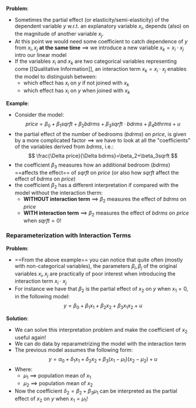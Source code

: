 **Problem**:
- Sometimes the partial effect (or elasticity/semi-elasticity) of the dependent variable $y$ w.r.t. an explanatory variable $x_{i}$, depends (also) on the magnitude of another variable $x_{j}$. 
- At this point we would need some coefficient to catch dependence of $y$ from $x_{i}, x_{j}$ **at the same time** $\implies$ we introduce a new variable $x_{k}=x_{i}\cdot x_{j}$ intro our linear model
- If the variables $x_{i}$ and $x_{k}$ are two categorical variables representing come [[Qualitative Information]], an interaction term $x_{k}=x_{i}\cdot x_{j}$ enables the model to distinguish between:
	- which effect has $x_{i}$ on $y$ if not joined with $x_{k}$
	- which effect has $x_{i}$ on $y$ when joined with $x_{k}$

**Example**:
- Consider the model:
$$
price=\beta_0+\beta_1sqrft+\beta_2bdrms+\beta_3sqrft\cdot bdrms+\beta_4bthrms+u
$$
- the partial effect of the number of bedrooms ($bdrms$) on $price$, is given by a more complicated factor $\implies$ we have to look at all the "coefficients" of the variables derived from $bdrms$, i.e.:
$$
\frac{\Delta price}{\Delta bdrms}=\beta_2+\beta_3sqrft
$$
- the coefficient $\beta_{3}$ measures how an additional bedroom ($bdrms$) ==affects the effect== of $sqrft$ on $price$ (or also how $sqrft$ affect the effect of $bdrms$ on $price$)
- the coefficient $\beta_{2}$ has a different interpretation if compared with the model without the interaction therm:
	- **WITHOUT interaction term** $\implies$ $\beta_{2}$ measures the effect of $bdrms$ on $price$
	- **WITH interaction term** $\implies$ $\beta_{2}$ measures the effect of $bdrms$ on $price$ when $sqrft=0$!

### Reparameterization with Interaction Terms

**Problem**:
- ==From the above example== you can notice that quite often (mostly with non-categorical variables), the parameters $\beta_{i}, \beta_{j}$ of the original variables $x_{i}, x_{j}$ are practically of poor interest when introducing the interaction term $x_{i} \cdot x_{j}$
- For instance we have that $\beta_{2}$ is the partial effect of $x_{2}$ on $y$ when $x_{1}=0$, in the following model:
$$
y=\beta_0+\beta_1x_1+\beta_2x_2+\beta_3x_1x_2+u
$$

**Solution**:
- We can solve this interpretation problem and make the coefficient of $x_{2}$ useful again!
- We can do data by reparametrizing the model with the interaction term
- The previous model assumes the following form:
$$
y=\alpha_{0}+ \delta_{1}x_{1} + \delta_{2}x_{2} + \beta_{3}(x_{1} - \mu_{1})(x_{2} - \mu_{2}) + u
$$
- Where:
	- $\mu_{1}$ $\implies$ population mean of $x_{1}$
	- $\mu_{2}$ $\implies$ population mean of $x_{2}$
- Now the coefficient $\delta_{2}=\beta_{2} + \beta_{3}\mu_{1}$ can be interpreted as the partial effect of $x_{2}$ on $y$ when $x_{1}=\mu_{1}$!

